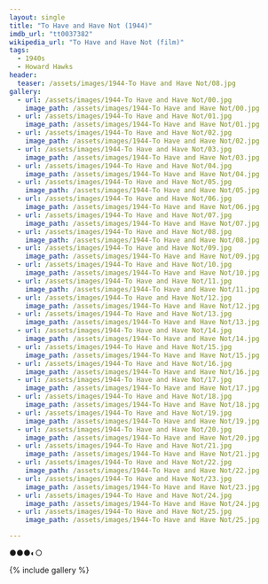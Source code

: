 ```yaml
---
layout: single
title: "To Have and Have Not (1944)"
imdb_url: "tt0037382"
wikipedia_url: "To Have and Have Not (film)"
tags:
  - 1940s 
  - Howard Hawks
header:
  teaser: /assets/images/1944-To Have and Have Not/08.jpg
gallery:
  - url: /assets/images/1944-To Have and Have Not/00.jpg
    image_path: /assets/images/1944-To Have and Have Not/00.jpg  
  - url: /assets/images/1944-To Have and Have Not/01.jpg
    image_path: /assets/images/1944-To Have and Have Not/01.jpg
  - url: /assets/images/1944-To Have and Have Not/02.jpg
    image_path: /assets/images/1944-To Have and Have Not/02.jpg
  - url: /assets/images/1944-To Have and Have Not/03.jpg
    image_path: /assets/images/1944-To Have and Have Not/03.jpg
  - url: /assets/images/1944-To Have and Have Not/04.jpg
    image_path: /assets/images/1944-To Have and Have Not/04.jpg
  - url: /assets/images/1944-To Have and Have Not/05.jpg
    image_path: /assets/images/1944-To Have and Have Not/05.jpg
  - url: /assets/images/1944-To Have and Have Not/06.jpg
    image_path: /assets/images/1944-To Have and Have Not/06.jpg
  - url: /assets/images/1944-To Have and Have Not/07.jpg
    image_path: /assets/images/1944-To Have and Have Not/07.jpg
  - url: /assets/images/1944-To Have and Have Not/08.jpg
    image_path: /assets/images/1944-To Have and Have Not/08.jpg
  - url: /assets/images/1944-To Have and Have Not/09.jpg
    image_path: /assets/images/1944-To Have and Have Not/09.jpg
  - url: /assets/images/1944-To Have and Have Not/10.jpg
    image_path: /assets/images/1944-To Have and Have Not/10.jpg
  - url: /assets/images/1944-To Have and Have Not/11.jpg
    image_path: /assets/images/1944-To Have and Have Not/11.jpg
  - url: /assets/images/1944-To Have and Have Not/12.jpg
    image_path: /assets/images/1944-To Have and Have Not/12.jpg
  - url: /assets/images/1944-To Have and Have Not/13.jpg
    image_path: /assets/images/1944-To Have and Have Not/13.jpg
  - url: /assets/images/1944-To Have and Have Not/14.jpg
    image_path: /assets/images/1944-To Have and Have Not/14.jpg
  - url: /assets/images/1944-To Have and Have Not/15.jpg
    image_path: /assets/images/1944-To Have and Have Not/15.jpg
  - url: /assets/images/1944-To Have and Have Not/16.jpg
    image_path: /assets/images/1944-To Have and Have Not/16.jpg
  - url: /assets/images/1944-To Have and Have Not/17.jpg
    image_path: /assets/images/1944-To Have and Have Not/17.jpg
  - url: /assets/images/1944-To Have and Have Not/18.jpg
    image_path: /assets/images/1944-To Have and Have Not/18.jpg
  - url: /assets/images/1944-To Have and Have Not/19.jpg
    image_path: /assets/images/1944-To Have and Have Not/19.jpg
  - url: /assets/images/1944-To Have and Have Not/20.jpg
    image_path: /assets/images/1944-To Have and Have Not/20.jpg
  - url: /assets/images/1944-To Have and Have Not/21.jpg
    image_path: /assets/images/1944-To Have and Have Not/21.jpg
  - url: /assets/images/1944-To Have and Have Not/22.jpg
    image_path: /assets/images/1944-To Have and Have Not/22.jpg
  - url: /assets/images/1944-To Have and Have Not/23.jpg
    image_path: /assets/images/1944-To Have and Have Not/23.jpg
  - url: /assets/images/1944-To Have and Have Not/24.jpg
    image_path: /assets/images/1944-To Have and Have Not/24.jpg
  - url: /assets/images/1944-To Have and Have Not/25.jpg
    image_path: /assets/images/1944-To Have and Have Not/25.jpg

---
```

●●●◐○

{% include gallery %}

